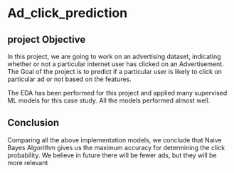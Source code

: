 # Ad_click_prediction

## project Objective
In this project, we are going to work on an advertising dataset, indicating whether or not a particular internet user has clicked on an Advertisement.
The Goal of the project is to predict if a particular user is likely to click on particular ad or not based on the features. 

The EDA has been performed for this project and applied  many supervised ML models for this case study. All the models performed almost well.

## Conclusion
Comparing all the above implementation models, we conclude that Naive Bayes Algorithm gives us the maximum accuracy for determining the click probability. We believe in future there will be fewer ads, but they will be more relevant

